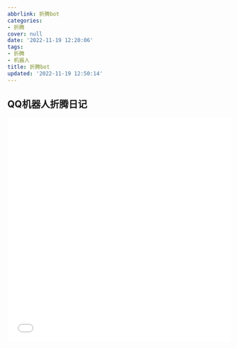 ```yaml
---
abbrlink: 折腾bot
categories:
- 折腾
cover: null
date: '2022-11-19 12:20:06'
tags:
- 折腾
- 机器人
title: 折腾bot
updated: '2022-11-19 12:50:14'
---
```


## QQ机器人折腾日记


<center><div style="position: relative; width: 100%; height: 0; padding-bottom: 100%;"><iframe 
src="/video/20221119_004419.mp4" scrolling="no" border="0" 
frameborder="no" framespacing="0" allowfullscreen="true" style="position: absolute; width: 100%; 
height: 100%; left: 0; top: 0;"> </iframe></div>